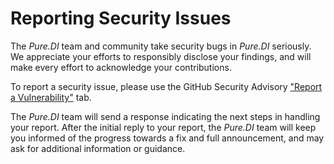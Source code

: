 ﻿# Reporting Security Issues

The _Pure.DI_ team and community take security bugs in _Pure.DI_ seriously. We appreciate your efforts to responsibly disclose your findings, and will make every effort to acknowledge your contributions.

To report a security issue, please use the GitHub Security Advisory ["Report a Vulnerability"](https://github.com/DevTeam/Pure.DI/security/advisories/new) tab.

The _Pure.DI_ team will send a response indicating the next steps in handling your report. After the initial reply to your report, the _Pure.DI_ team will keep you informed of the progress towards a fix and full announcement, and may ask for additional information or guidance.